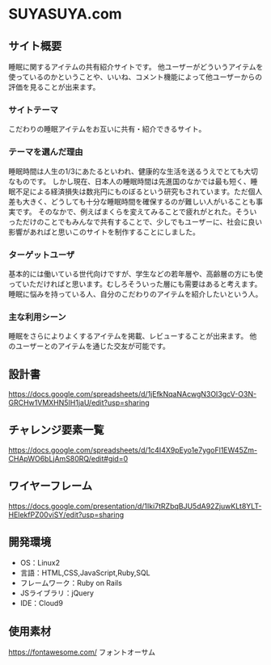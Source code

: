 # SUYASUYA.com

## サイト概要
睡眠に関するアイテムの共有紹介サイトです。
他ユーザーがどういうアイテムを使っているのかということや、いいね、コメント機能によって他ユーザーからの評価を見ることが出来ます。

### サイトテーマ
こだわりの睡眠アイテムをお互いに共有・紹介できるサイト。

### テーマを選んだ理由
睡眠時間は人生の1/3にあたるといわれ、健康的な生活を送るうえでとても大切なものです。
しかし現在、日本人の睡眠時間は先進国のなかでは最も短く、睡眠不足による経済損失は数兆円にものぼるという研究もされています。ただ個人差も大きく、どうしても十分な睡眠時間を確保するのが難しい人がいることも事実です。
そのなかで、例えばまくらを変えてみることで疲れがとれた。そういっただけのことでもみんなで共有することで、少しでもユーザーに、社会に良い影響があればと思いこのサイトを制作することにしました。

### ターゲットユーザ
基本的には働いている世代向けですが、学生などの若年層や、高齢層の方にも使っていただければと思います。むしろそういった層にも需要はあると考えます。
睡眠に悩みを持っている人、自分のこだわりのアイテムを紹介したいという人。

### 主な利用シーン
睡眠をさらによりよくするアイテムを掲載、レビューすることが出来ます。
他のユーザーとのアイテムを通じた交友が可能です。

## 設計書
https://docs.google.com/spreadsheets/d/1jEfkNqaNAcwgN3OI3gcV-O3N-GRCHw1VMXHN5IH1jaU/edit?usp=sharing

## チャレンジ要素一覧
https://docs.google.com/spreadsheets/d/1c4I4X9pEyo1e7ygoFl1EW45Zm-CHApWO6bLjAmS80RQ/edit#gid=0

## ワイヤーフレーム
https://docs.google.com/presentation/d/1Iki7tRZbqBJU5dA92ZjuwKLt8YLT-HElekfPZ00viSY/edit?usp=sharing

## 開発環境
- OS：Linux2
- 言語：HTML,CSS,JavaScript,Ruby,SQL
- フレームワーク：Ruby on Rails
- JSライブラリ：jQuery
- IDE：Cloud9

## 使用素材
https://fontawesome.com/
フォントオーサム